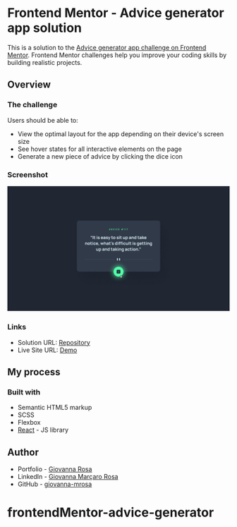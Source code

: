 # Frontend Mentor - Advice generator app solution

This is a solution to the [Advice generator app challenge on Frontend Mentor](https://www.frontendmentor.io/challenges/advice-generator-app-QdUG-13db). Frontend Mentor challenges help you improve your coding skills by building realistic projects.

## Overview

### The challenge

Users should be able to:

- View the optimal layout for the app depending on their device's screen size
- See hover states for all interactive elements on the page
- Generate a new piece of advice by clicking the dice icon

### Screenshot

![](./src/assets/screenshot.jpg)

### Links

- Solution URL: [Repository](https://github.com/giovanna-mrosa/frontendMentor-advice-generator)
- Live Site URL: [Demo](https://frontend-mentor-advice-generator-ten.vercel.app/)

## My process

### Built with

- Semantic HTML5 markup
- SCSS
- Flexbox
- [React](https://reactjs.org/) - JS library

## Author

- Portfolio - [Giovanna Rosa](https://giovanna-mrosa.github.io/portifolio/)
- LinkedIn - [Giovanna Marçaro Rosa](https://www.linkedin.com/in/giovannamarcarorosa/)
- GitHub - [giovanna-mrosa](https://github.com/giovanna-mrosa)

# frontendMentor-advice-generator
